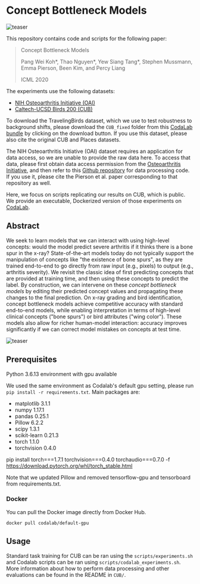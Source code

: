 # Concept Bottleneck Models

![teaser](https://github.com/yewsiang/ConceptBottleneck/blob/master/figures/teaser_landscape.png)

This repository contains code and scripts for the following paper:

> Concept Bottleneck Models
>
> Pang Wei Koh\*, Thao Nguyen\*, Yew Siang Tang\*, Stephen Mussmann, Emma Pierson, Been Kim, and Percy Liang
>
> ICML 2020

The experiments use the following datasets:
- [NIH Osteoarthritis Initiative (OAI)](https://nda.nih.gov/oai/)
- [Caltech-UCSD Birds 200 (CUB)](http://www.vision.caltech.edu/visipedia/CUB-200.html)

To download the TravelingBirds dataset, which we use to test robustness to background shifts, please download the `CUB_fixed` folder from this [CodaLab bundle](https://worksheets.codalab.org/bundles/0x518829de2aa440c79cd9d75ef6669f27) by clicking on the download button. If you use this dataset, please also cite the original CUB and Places datasets.

The NIH Osteoarthritis Initiative (OAI) dataset requires an application for data access, so we are unable to provide the raw data here. To access that data, please first obtain data access permission from the [Osteoarthritis Initiative](https://nda.nih.gov/oai/), and then refer to this [Github repository](https://github.com/epierson9/pain-disparities) for data processing code. If you use it, please cite the Pierson et al. paper corresponding to that repository as well.

Here, we focus on scripts replicating our results on CUB, which is public. We provide an executable, Dockerized version of those experiments on [CodaLab](https://worksheets.codalab.org/worksheets/0x362911581fcd4e048ddfd84f47203fd2).

## Abstract

We seek to learn models that we can interact with using high-level concepts:
would the model predict severe arthritis if it thinks there is a bone spur in the x-ray?
State-of-the-art models today do not typically support the manipulation of concepts like "the existence of bone spurs",
as they are trained end-to-end to go directly from raw input (e.g., pixels) to output (e.g., arthritis severity).
We revisit the classic idea of first predicting concepts that are provided at training time,
and then using these concepts to predict the label.
By construction, we can intervene on these _concept bottleneck models_
by editing their predicted concept values and propagating these changes to the final prediction.
On x-ray grading and bird identification, concept bottleneck models achieve competitive accuracy with standard end-to-end models,
while enabling interpretation in terms of high-level clinical concepts ("bone spurs") or bird attributes ("wing color").
These models also allow for richer human-model interaction: accuracy improves significantly if we can correct model mistakes on concepts at test time.

![teaser](https://github.com/yewsiang/ConceptBottleneck/blob/master/figures/tti_qual_examples.png)

## Prerequisites

Python 3.6.13 environment with gpu available

We used the same environment as Codalab's default gpu setting, please run `pip install -r requirements.txt`. Main packages are:
- matplotlib 3.1.1
- numpy 1.17.1
- pandas 0.25.1
- Pillow 6.2.2
- scipy 1.3.1
- scikit-learn 0.21.3
- torch 1.1.0
- torchvision 0.4.0


pip install torch===1.7.1 torchvision===0.4.0 torchaudio===0.7.0 -f https://download.pytorch.org/whl/torch_stable.html

Note that we updated Pillow and removed tensorflow-gpu and tensorboard from requirements.txt.  

### Docker
You can pull the Docker image directly from Docker Hub.
```
docker pull codalab/default-gpu
```

## Usage
Standard task training for CUB can be ran using the `scripts/experiments.sh` and Codalab scripts can be ran using `scripts/codalab_experiments.sh`. More information about how to perform data processing and other evaluations can be found in the README in `CUB/`.
